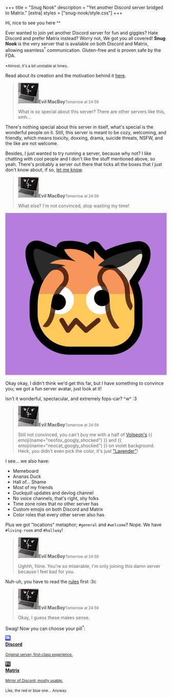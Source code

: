 +++
title = "Snug Nook"
description = "Yet another Discord server bridged to Matrix."
[extra]
styles = ["snug-nook/style.css"]
+++

Hi, nice to see you here ^^

Ever wanted to join yet another Discord server for fun and giggles? Hate Discord and prefer Matrix instead? Worry not, We got you all covered!
<span class="rainbow">
    <strong>
        <span style="--delay:1">S</span><span style="--delay:2">n</span><span style="--delay:3">u</span><span style="--delay:4">g</span>
        <span style="--delay:6">N</span><span style="--delay:7">o</span><span style="--delay:8">o</span><span style="--delay:9">k</span>
    </strong>
</span>
is the very server that is available on both Discord and Matrix, allowing seamless<sup>*</sup> communication. Gluten-free and is proven safe by the FDA.

<small>*Almost, it's a bit unstable at times.</small>

Read about its creation and the motivation behind it [here](@/blog/2024-10-31-snug-nook/index.md).

> <div><img class="no-hover" src="macboy.png" alt="Evil MacBoy's avatar." /><strong>Evil MacBoy</strong><small>Tomorrow at 24:59</small></div>
>
> What is so special about this server? There are other servers like this, smh...

There's nothing special about this server in itself, what's special is the wonderful people on it. Still, this server is meant to be cozy, welcoming, and friendly, which means toxicity, doxxing, drama, suicide threats, <span class="spoiler">NSFW</span>, and the like are not welcome.

Besides, I just wanted to try running a server, because why not? I like chatting with cool people and I don't like the stuff mentioned above, so yeah. There's probably a server out there that ticks all the boxes that I just don't know about, if so, [let me know](@/find/index.md#contacts).

> <div><img class="no-hover" src="macboy.png" alt="Evil MacBoy's avatar." /><strong>Evil MacBoy</strong><small>Tomorrow at 24:59</small></div>
>
> What else? I'm not convinced, stop wasting my time!

![Server avatar; half of "neofox googly shocked" and "neocat googly shocked" on a violet background.](avatar.png#end#spoiler)

Okay okay, I didn't think we'd get this far, but I have something to convince you; we got a fun server avatar, just look at it!

Isn't it wonderful, spectacular, and extremely fops-car? ^w^ :3

> <div><img class="no-hover" src="macboy.png" alt="Evil MacBoy's avatar." /><strong>Evil MacBoy</strong><small>Tomorrow at 24:59</small></div>
>
> Still not convinced, you can't buy me with a half of [Volpeon's](https://volpeon.ink) {{ emoji(name="neofox_googly_shocked") }} and {{ emoji(name="neocat_googly_shocked") }} on violet background. Heck, you didn't even pick the color, it's just ["Lavender"](https://chir.ag/projects/name-that-color/#B57EDC)!

I see... we also have:

- Memeboard
- Ananas Duck
- Hall of... Shame
- Most of my friends
- Duckquill updates and devlog channel
- No voice channels, that's right, shy folks
- Time zone roles that no other server has
- Custom emojis on both Discord and Matrix
- Color roles that every other server also has

Plus we got "locations" metaphor; `#general` and `#welcome`? Nope. We have `#living-room` and `#hallway`!

> <div><img class="no-hover" src="macboy.png" alt="Evil MacBoy's avatar." /><strong>Evil MacBoy</strong><small>Tomorrow at 24:59</small></div>
>
> Ughhh, fiiine. You're so miserable, I'm only joining this damn server because I feel bad for you.

Nuh-uh, you have to read the [rules](@/snug-nook/rules.md) first :3c

> <div><img class="no-hover" src="macboy.png" alt="Evil MacBoy's avatar." /><strong>Evil MacBoy</strong><small>Tomorrow at 24:59</small></div>
>
> Okay, I guess these makes sense.

Swag! Now you can choose your pill<sup>*</sup>:

<div class="icon-grid">

<a href="https://discord.gg/ksgyZgCvGx">
<img class="transparent no-hover pixels drop-shadow icon" src="icons/discord.gif" alt="Pixel art Discord icon." />
<div class="details">
<strong>Discord</strong>
<p><small>Original server; first-class experience.</small></p>
</div>
</a>

<a href="https://matrix.to/#/#snug-nook-space:envs.net">
<img class="transparent no-hover pixels drop-shadow icon" src="icons/matrix.gif" alt="Pixel art Discord icon." />
<div class="details">
<strong>Matrix</strong>
<p><small>Mirror of Discord; mostly usable.</small></p>
</div>
</a>

</div>

<small>Like, the red or blue one... Anyway.</small>
